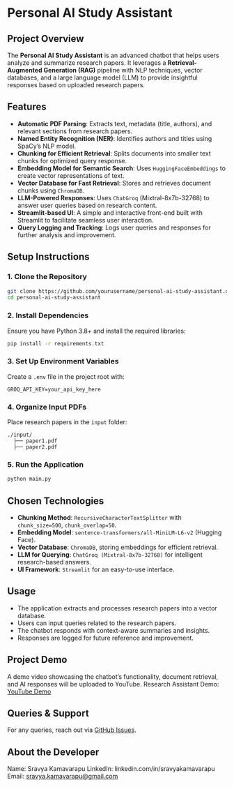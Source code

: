 # Personal AI Study Assistant


## Project Overview
The **Personal AI Study Assistant** is an advanced chatbot that helps users analyze and summarize research papers. It leverages a **Retrieval-Augmented Generation (RAG)** pipeline with NLP techniques, vector databases, and a large language model (LLM) to provide insightful responses based on uploaded research papers.

## Features
- **Automatic PDF Parsing**: Extracts text, metadata (title, authors), and relevant sections from research papers.
- **Named Entity Recognition (NER)**: Identifies authors and titles using SpaCy’s NLP model.
- **Chunking for Efficient Retrieval**: Splits documents into smaller text chunks for optimized query response.
- **Embedding Model for Semantic Search**: Uses `HuggingFaceEmbeddings` to create vector representations of text.
- **Vector Database for Fast Retrieval**: Stores and retrieves document chunks using `ChromaDB`.
- **LLM-Powered Responses**: Uses `ChatGroq` (Mixtral-8x7b-32768) to answer user queries based on research content.
- **Streamlit-based UI**: A simple and interactive front-end built with Streamlit to facilitate seamless user interaction.
- **Query Logging and Tracking**: Logs user queries and responses for further analysis and improvement.

## Setup Instructions
### 1. Clone the Repository
```sh
git clone https://github.com/yourusername/personal-ai-study-assistant.git
cd personal-ai-study-assistant
```

### 2. Install Dependencies
Ensure you have Python 3.8+ and install the required libraries:
```sh
pip install -r requirements.txt
```

### 3. Set Up Environment Variables
Create a `.env` file in the project root with:
```
GROQ_API_KEY=your_api_key_here
```

### 4. Organize Input PDFs
Place research papers in the `input` folder:
```
./input/
  ├── paper1.pdf
  ├── paper2.pdf
```

### 5. Run the Application
```sh
python main.py
```

## Chosen Technologies
- **Chunking Method**: `RecursiveCharacterTextSplitter` with `chunk_size=500`, `chunk_overlap=50`.
- **Embedding Model**: `sentence-transformers/all-MiniLM-L6-v2` (Hugging Face).
- **Vector Database**: `ChromaDB`, storing embeddings for efficient retrieval.
- **LLM for Querying**: `ChatGroq (Mixtral-8x7b-32768)` for intelligent research-based answers.
- **UI Framework**: `Streamlit` for an easy-to-use interface.

## Usage
- The application extracts and processes research papers into a vector database.
- Users can input queries related to the research papers.
- The chatbot responds with context-aware summaries and insights.
- Responses are logged for future reference and improvement.

## Project Demo
A demo video showcasing the chatbot’s functionality, document retrieval, and AI responses will be uploaded to YouTube.
Research Assistant Demo:
[YouTube Demo](https://youtu.be/A0adN2_fbMU)

## Queries & Support
For any queries, reach out via [GitHub Issues](https://github.com/yourusername/personal-ai-study-assistant/issues).

## About the Developer
Name: Sravya Kamavarapu
LinkedIn: linkedin.com/in/sravyakamavarapu
Email: sravya.kamavarapu@gmail.com

